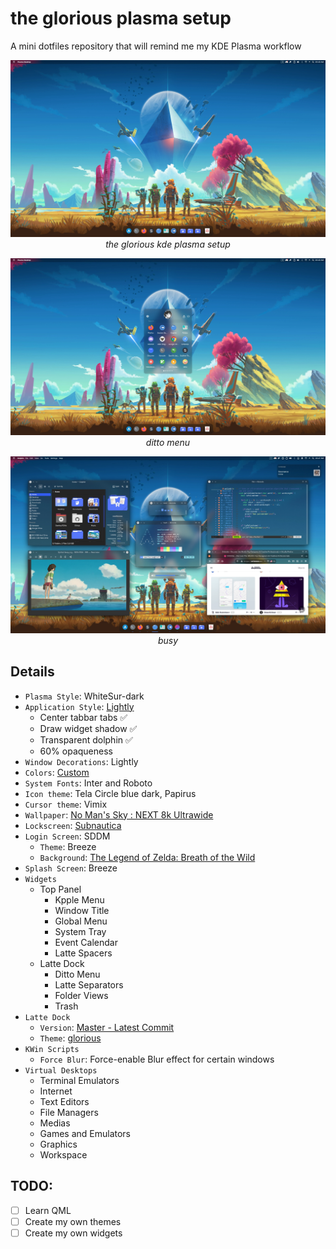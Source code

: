 # the glorious plasma setup
A mini dotfiles repository that will remind me my KDE Plasma workflow

<p align="center"><img alt="the glorious kde plasma setup" src="scrots/clean.webp"/><br/><i>the glorious kde plasma setup</i></p>

<p align="center"><img alt="the glorious kde plasma setup" src="scrots/launcher.webp"/><br/><i>ditto menu</i></p>

<p align="center"><img alt="the glorious kde plasma setup" src="scrots/dirty.webp"/><br/><i>busy</i></p>

## Details

+ `Plasma Style`: WhiteSur-dark
+ `Application Style`: [Lightly](https://github.com/Luwx/Lightly)
	- Center tabbar tabs ✅
	- Draw widget shadow ✅
	- Transparent dolphin ✅
	- 60% opaqueness
+ `Window Decorations`: Lightly
+ `Colors`: [Custom](local/share/color-schemes)
+ `System Fonts`: Inter and Roboto
+ `Icon theme`: Tela Circle blue dark, Papirus
+ `Cursor theme`: Vimix
+ `Wallpaper`: [No Man's Sky : NEXT 8k Ultrawide](https://wall.alphacoders.com/big.php?i=921802)
+ `Lockscreen`: [Subnautica](https://wall.alphacoders.com/big.php?i=988615)
+ `Login Screen`: SDDM
	- `Theme`: Breeze
	- `Background`: [The Legend of Zelda: Breath of the Wild](https://wall.alphacoders.com/big.php?i=805656)
+ `Splash Screen`: Breeze
+ `Widgets`
	- Top Panel
		- Kpple Menu
		- Window Title
		- Global Menu
		- System Tray
		- Event Calendar
		- Latte Spacers
	- Latte Dock
		- Ditto Menu
		- Latte Separators
		- Folder Views
		- Trash
+ `Latte Dock`
	- `Version`: [Master - Latest Commit](https://github.com/KDE/latte-dock)
	- `Theme`: [glorious](https://github.com/manilarome/the-glorious-plasma-setup/blob/master/glorious.layout.latte)
+ `KWin Scripts`
	- `Force Blur`: Force-enable Blur effect for certain windows
+ `Virtual Desktops`
	- Terminal Emulators
	- Internet
	- Text Editors
	- File Managers
	- Medias
	- Games and Emulators
	- Graphics
	- Workspace

## TODO:

- [ ] Learn QML
- [ ] Create my own themes
- [ ] Create my own widgets

